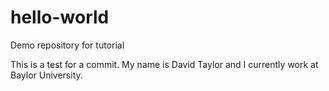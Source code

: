 # hello-world
Demo repository for tutorial

This is a test for a commit.  My name is David Taylor and I currently work at Baylor University.
